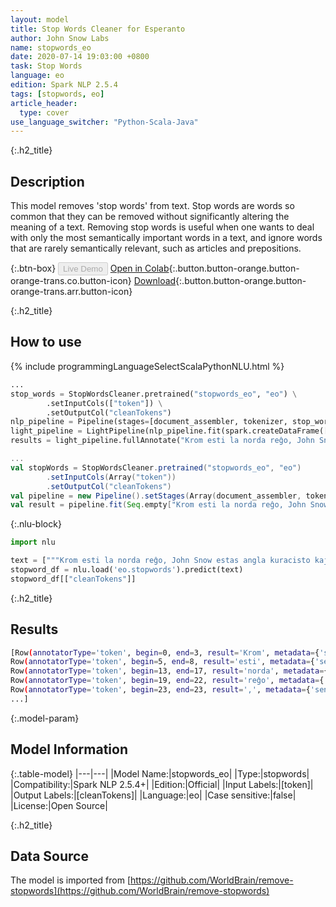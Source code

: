 ```yaml
---
layout: model
title: Stop Words Cleaner for Esperanto
author: John Snow Labs
name: stopwords_eo
date: 2020-07-14 19:03:00 +0800
task: Stop Words
language: eo
edition: Spark NLP 2.5.4
tags: [stopwords, eo]
article_header:
  type: cover
use_language_switcher: "Python-Scala-Java"
---
```


{:.h2_title}
## Description
This model removes 'stop words' from text. Stop words are words so common that they can be removed without significantly altering the meaning of a text. Removing stop words is useful when one wants to deal with only the most semantically important words in a text, and ignore words that are rarely semantically relevant, such as articles and prepositions.

{:.btn-box}
<button class="button button-orange" disabled>Live Demo</button>
[Open in Colab](https://colab.research.google.com/github/JohnSnowLabs/spark-nlp-workshop/blob/b2eb08610dd49d5b15077cc499a94b4ec1e8b861/jupyter/annotation/english/stop-words/StopWordsCleaner.ipynb){:.button.button-orange.button-orange-trans.co.button-icon}
[Download](https://s3.amazonaws.com/auxdata.johnsnowlabs.com/public/models/stopwords_eo_eo_2.5.4_2.4_1594742438724.zip){:.button.button-orange.button-orange-trans.arr.button-icon}

{:.h2_title}
## How to use

<div class="tabs-box" markdown="1">

{% include programmingLanguageSelectScalaPythonNLU.html %}

```python
...
stop_words = StopWordsCleaner.pretrained("stopwords_eo", "eo") \
        .setInputCols(["token"]) \
        .setOutputCol("cleanTokens")
nlp_pipeline = Pipeline(stages=[document_assembler, tokenizer, stop_words])
light_pipeline = LightPipeline(nlp_pipeline.fit(spark.createDataFrame([['']]).toDF("text")))
results = light_pipeline.fullAnnotate("Krom esti la norda reĝo, John Snow estas angla kuracisto kaj gvidanto en la disvolviĝo de anestezo kaj medicina higieno.")
```

```scala
...
val stopWords = StopWordsCleaner.pretrained("stopwords_eo", "eo")
        .setInputCols(Array("token"))
        .setOutputCol("cleanTokens")
val pipeline = new Pipeline().setStages(Array(document_assembler, tokenizer, stopWords))
val result = pipeline.fit(Seq.empty["Krom esti la norda reĝo, John Snow estas angla kuracisto kaj gvidanto en la disvolviĝo de anestezo kaj medicina higieno."].toDS.toDF("text")).transform(data)
```

{:.nlu-block}
```python
import nlu

text = ["""Krom esti la norda reĝo, John Snow estas angla kuracisto kaj gvidanto en la disvolviĝo de anestezo kaj medicina higieno."""]
stopword_df = nlu.load('eo.stopwords').predict(text)
stopword_df[["cleanTokens"]]
```

</div>

{:.h2_title}
## Results

```bash
[Row(annotatorType='token', begin=0, end=3, result='Krom', metadata={'sentence': '0'}),
Row(annotatorType='token', begin=5, end=8, result='esti', metadata={'sentence': '0'}),
Row(annotatorType='token', begin=13, end=17, result='norda', metadata={'sentence': '0'}),
Row(annotatorType='token', begin=19, end=22, result='reĝo', metadata={'sentence': '0'}),
Row(annotatorType='token', begin=23, end=23, result=',', metadata={'sentence': '0'}),
...]
```

{:.model-param}
## Model Information

{:.table-model}
|---|---|
|Model Name:|stopwords_eo|
|Type:|stopwords|
|Compatibility:|Spark NLP 2.5.4+|
|Edition:|Official|
|Input Labels:|[token]|
|Output Labels:|[cleanTokens]|
|Language:|eo|
|Case sensitive:|false|
|License:|Open Source|

{:.h2_title}
## Data Source
The model is imported from [https://github.com/WorldBrain/remove-stopwords](https://github.com/WorldBrain/remove-stopwords)